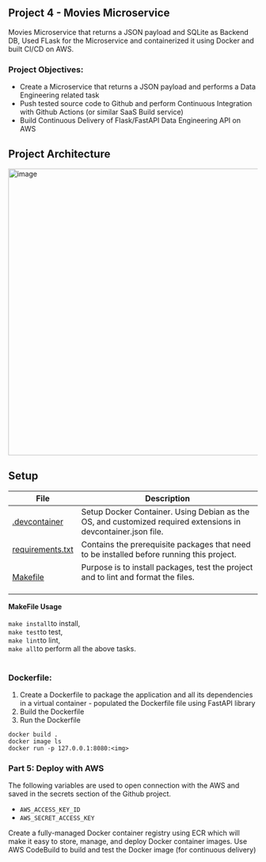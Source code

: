 ## Project 4 - Movies Microservice

Movies Microservice that returns a JSON payload and SQLite as Backend DB, 
Used FLask for the Microservice and containerized it using Docker and built CI/CD on AWS.

### Project Objectives:

* Create a Microservice that returns a JSON payload and performs a Data Engineering related task
* Push tested source code to Github and perform Continuous Integration with Github Actions (or similar SaaS Build service)
* Build Continuous Delivery of Flask/FastAPI Data Engineering API on AWS

## Project Architecture
<img width="579" alt="image" src="https://user-images.githubusercontent.com/105465968/205199704-c69b26b5-049b-4988-a1fc-20d36d67f852.png">


## Setup
| File  | Description  |   
|---|---|
| [.devcontainer]()  |    Setup Docker Container. Using Debian as the OS, and customized required extensions in devcontainer.json file. <br /> |  
|[requirements.txt]()   |   Contains the prerequisite packages that need to be installed before running this project.<br /> |   
| [Makefile]()  |   Purpose is to install packages, test the project and to lint and format the files.<br /><br /> |   


<b>MakeFile Usage</b><br /><br />
```make install```to install, <br />
```make test```to test,<br />
```make lint```to lint,<br />
```make all```to perform all the above tasks.
<br /><br />


### Dockerfile:
1. Create a Dockerfile to package the application and all its dependencies in a virtual container - populated the Dockerfile file using FastAPI library
2. Build the Dockerfile
3. Run the Dockerfile

```docker build .```  
```docker image ls```  
```docker run -p 127.0.0.1:8080:<img>```  

### Part 5: Deploy with AWS 
The following variables are used to open connection with the AWS and saved in the secrets section of the Github project.
- ```AWS_ACCESS_KEY_ID```
- ```AWS_SECRET_ACCESS_KEY```

Create a fully-managed Docker container registry using ECR which will make it easy to store, manage, and deploy Docker container images.
Use AWS CodeBuild to build and test the Docker image (for continuous delivery)


